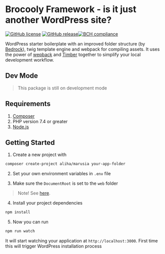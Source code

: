 # Brocooly Framework - is it just another WordPress site?

[![GitHub license](https://img.shields.io/github/license/czernika/brocooly)](https://github.com/czernika/brocooly/blob/master/LICENSE) [![GitHub release](https://img.shields.io/github/v/release/czernika/brocooly)](https://gitHub.com/AliakseynkaIhar/marusia/releases/)[![BCH compliance](https://bettercodehub.com/edge/badge/czernika/brocooly?branch=master)](https://bettercodehub.com/)

WordPress starter boilerplate with an improved folder structure (by [Bedrock](https://roots.io/bedrock)), twig template engine and webpack for compiling assets. It uses the power of [wepback](https://webpackjs.org) and [Timber](https://timber.github.io/docs/) together to simplify your local development workflow.

## Dev Mode

> This package is still on development mode

## Requirements

1. [Composer](https://getcomposer.org/)
2. PHP version 7.4 or greater
3. [Node.js](https://nodejs.org/)

## Getting Started

1. Create a new project with
```sh
composer create-project aliha/marusia your-app-folder
```
2. Set your own environment variables in `.env` file

3. Make sure the `DocumentRoot` is set to the `web` folder
> Note! See [here](https://roots.io/docs/bedrock/master/server-configuration/#nginx-configuration-for-bedrock).

4. Install your project dependencies
```sh
npm install
```  

5. Now you can run
```sh
npm run watch
``` 

It will start watching your application at `http://localhost:3000`. First time this will trigger WordPress installation process

